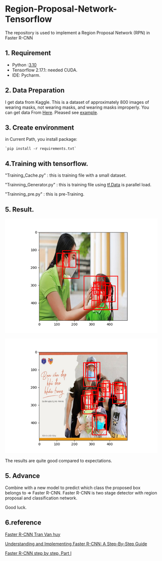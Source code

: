 # Region-Proposal-Network-Tensorflow
The repository is used to implement a Region Proposal Network (RPN) in Faster R-CNN

## 1. Requirement
* Python :[3.10](https://www.python.org/downloads/release/python-31016/)
* Tensorflow 2.17.1: needed CUDA.
* IDE: Pycharm.


## 2. Data Preparation

I get data from Kaggle. This is a dataset of approximately 800 images of wearing masks, not wearing masks, and wearing masks improperly.
You can get data From [Here](https://www.kaggle.com/datasets/andrewmvd/face-mask-detection). Pleased see [example](https://github.com/thanhhoai2k4/Region-Proposal-Network-Tensorflow/tree/main/data_training).

## 3. Create environment

in Current Path, you install package:

    `pip install -r requirements.txt`

## 4.Training with tensorflow.

"Training_Cache.py" : this is training file with a small dataset.

"Trainning_Generator.py" : this is training file using [tf.Data](https://www.tensorflow.org/api_docs/python/tf/data/Dataset) is parallel load.

"Trainning_pre.py" : this is pre-Training.




## 5. Result.

![Alt text](m_RESULT/result_01.png)

![Alt text](m_RESULT/result_02.png)

The results are quite good compared to expectations.

## 5. Advance

Combine with a new model to predict which class the proposed box belongs to => Faster R-CNN.
Faster R-CNN is  two stage detector with region proposal and classification network.

Good luck.


## 6.reference

[Faster R-CNN Tran Van huy](https://huytranvan2010.github.io/Faster-RCNN/)

[Understanding and Implementing Faster R-CNN: A Step-By-Step Guide](https://medium.com/towards-data-science/understanding-and-implementing-faster-r-cnn-a-step-by-step-guide-11acfff216b0)

[Faster R-CNN step by step, Part I](https://dongjk.github.io/code/object+detection/keras/2018/05/21/Faster_R-CNN_step_by_step,_Part_I.html)
